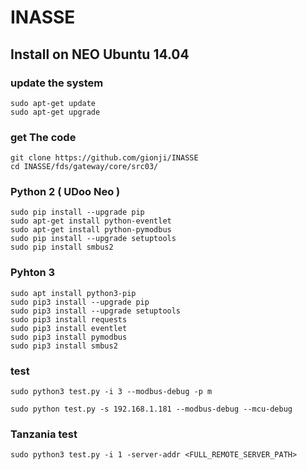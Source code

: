 # INASSE

## Install on NEO Ubuntu 14.04


### update the system
```
sudo apt-get update
sudo apt-get upgrade
```

### get The code
```
git clone https://github.com/gionji/INASSE
cd INASSE/fds/gateway/core/src03/
```

### Python 2 ( UDoo Neo )
```
sudo pip install --upgrade pip
sudo apt-get install python-eventlet
sudo apt-get install python-pymodbus
sudo pip install --upgrade setuptools
sudo pip install smbus2
```

### Pyhton 3 
```
sudo apt install python3-pip
sudo pip3 install --upgrade pip
sudo pip3 install --upgrade setuptools
sudo pip3 install requests
sudo pip3 install eventlet
sudo pip3 install pymodbus
sudo pip3 install smbus2
```

### test
```
sudo python3 test.py -i 3 --modbus-debug -p m

sudo python test.py -s 192.168.1.181 --modbus-debug --mcu-debug
```
### Tanzania test
```
sudo python3 test.py -i 1 -server-addr <FULL_REMOTE_SERVER_PATH>
```
